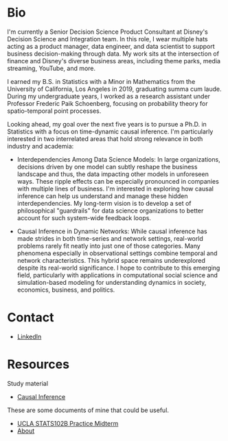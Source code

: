 # Bio

I'm currently a Senior Decision Science Product Consultant at Disney's Decision Science and Integration team. In this role, I wear multiple hats acting as a product manager, data engineer, and data scientist to support business decision-making through data. My work sits at the intersection of finance and Disney's diverse business areas, including theme parks, media streaming, YouTube, and more.

I earned my B.S. in Statistics with a Minor in Mathematics from the University of California, Los Angeles in 2019, graduating summa cum laude. During my undergraduate years, I worked as a research assistant under Professor Frederic Paik Schoenberg, focusing on probability theory for spatio-temporal point processes.

Looking ahead, my goal over the next five years is to pursue a Ph.D. in Statistics with a focus on time-dynamic causal inference. I'm particularly interested in two interrelated areas that hold strong relevance in both industry and academia:

- Interdependencies Among Data Science Models: In large organizations, decisions driven by one model can subtly reshape the business landscape and thus, the data impacting other models in unforeseen ways. These ripple effects can be especially pronounced in companies with multiple lines of business. I'm interested in exploring how causal inference can help us understand and manage these hidden interdependencies. My long-term vision is to develop a set of philosophical "guardrails" for data science organizations to better account for such system-wide feedback loops.

- Causal Inference in Dynamic Networks: While causal inference has made strides in both time-series and network settings, real-world problems rarely fit neatly into just one of those categories. Many phenomena especially in observational settings combine temporal and network characteristics. This hybrid space remains underexplored despite its real-world significance. I hope to contribute to this emerging field, particularly with applications in computational social science and simulation-based modeling for understanding dynamics in society, economics, business, and politics.

# Contact

- [LinkedIn](https://www.linkedin.com/in/goito/)

# Resources

Study material
- [Causal Inference](/causal/) 


These are some documents of mine that could be useful.

- [UCLA STATS102B Practice Midterm](https://github.com/Gostat501/gostat501.github.io/tree/master/file/2019.04_UCLA_STATS102B_practice_midterm)
- [About](/about/) 
